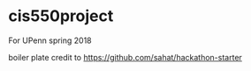 # cis550project

For UPenn spring 2018

boiler plate credit to https://github.com/sahat/hackathon-starter